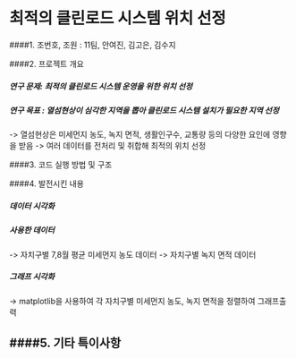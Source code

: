 # 최적의 클린로드 시스템 위치 선정
####1. 조번호, 조원 : 11팀, 안여진, 김고은, 김수지

####2. 프로젝트 개요 
##### 연구 문제: 최적의 클린로드 시스템 운영을 위한 위치 선정
##### 연구 목표 : 열섬현상이 심각한 지역을 뽑아 클린로드 시스템 설치가 필요한 지역 선정
-> 열섬현상은 미세먼지 농도, 녹지 면적, 생활인구수, 교통량 등의 다양한 요인에 영향을 받음
-> 여러 데이터를 전처리 및 취합해 최적의 위치 선정


####3. 코드 실행 방법 및 구조


####4. 발전시킨 내용
##### 데이터 시각화
##### 사용한 데이터
-> 자치구별 7,8월 평균 미세먼지 농도 데이터
-> 자치구별 녹지 면적 데이터

##### 그래프 시각화
-> matplotlib을 사용하여 각 자치구별 미세먼지 농도, 녹지 면적을 정렬하여 그래프출력


####5. 기타 특이사항
-
